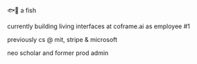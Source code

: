🐟🏀 a fish

currently building living interfaces at coframe.ai as employee #1

previously cs @ mit, stripe & microsoft

neo scholar and former prod admin
<!---
tunahfishy/tunahfishy is a ✨ special ✨ repository because its `README.md` (this file) appears on your GitHub profile.
You can click the Preview link to take a look at your changes.
--->
